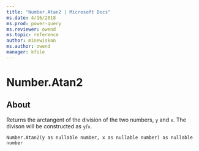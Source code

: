 ```yaml
---
title: "Number.Atan2 | Microsoft Docs"
ms.date: 4/16/2018
ms.prod: power-query
ms.reviewer: owend
ms.topic: reference
author: minewiskan
ms.author: owend
manager: kfile
---
```

# Number.Atan2

  
## About  
Returns the arctangent of the division of the two numbers, <code>y</code> and <code>x</code>. The divison will be constructed as <code>y</code>/<code>x</code>.
 
  
```  
Number.Atan2(y as nullable number, x as nullable number) as nullable number
```  
  

  

